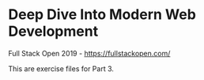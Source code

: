 # Deep Dive Into Modern Web Development
Full Stack Open 2019 - https://fullstackopen.com/

This are exercise files for Part 3.
